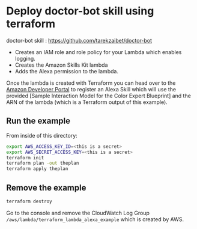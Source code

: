 # Deploy doctor-bot skill using terraform 
doctor-bot skill : https://github.com/tarekzaibet/doctor-bot 

- Creates an IAM role and role policy for your Lambda which enables logging.
- Creates the Amazon Skills Kit lambda
- Adds the Alexa permission to the lambda.

Once the lambda is created with Terraform you can head over to the [Amazon Developer Portal](https://developer.amazon.com) to register an Alexa Skill which will use the provided [Sample Interaction Model for the Color Expert Blueprint] and the ARN of the lambda (which is a Terraform output of this example).

## Run the example

From inside of this directory:

```bash
export AWS_ACCESS_KEY_ID=<this is a secret>
export AWS_SECRET_ACCESS_KEY=<this is a secret>
terraform init
terraform plan -out theplan
terraform apply theplan
```

## Remove the example

```bash
terraform destroy
```

Go to the console and remove the CloudWatch Log Group `/aws/lambda/terraform_lambda_alexa_example` which is created by AWS.
